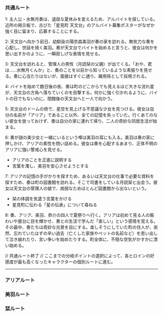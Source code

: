 ### 共通ルート
1:
主人公・水無月奏は、退屈な夏休みを変えるため、アルバイトを探している。近所の掲示板で、古びた「星見町 天文台」のアルバイト募集ポスターがなぜか強く目に留まり、応募することにする。

2:
天文台へ向かう前日、幼馴染の陽奈森美羽が奏の家を訪れる。無気力な奏を心配し、世話を焼く美羽。奏が天文台でバイトを始めると言うと、彼女は何かを思い出すかのように、一瞬寂しげな表情を見せる。

3:
天文台を訪れると、管理人の男性（月読栞の父親）が出てくる。「おや、君は……水無月くんか」と、奏のことを以前から知っているような素振りを見せる。奏に心当たりはないが、面接はすぐに通り、雑用係として採用される。

4:
バイトを始めて数日後の夜、奏は町のどこからでも見えるほど大きな流れ星が、天文台の方角へ落ちていくのを目撃する。何かに強く引かれるように、バイトの日でもないのに、閉館後の天文台へと一人で向かう。

5:
天文台のドームの傍で、星空を見上げる不思議な少女を見つける。彼女は自分の名前が「アリア」であること以外、全ての記憶を失っていた。行くあてのない彼女を放っておけず、奏は自分の家に連れて帰り、二人の奇妙な同居生活が始まる。

6:
奏が謎の美少女と一緒にいるという噂は美羽の耳にも入る。美羽は奏の家に押しかけ、アリアの素性を問い詰める。彼女は奏を心配するあまり、正体不明のアリアに強い警戒心を見せる。
 - アリアのことを正直に説明する
 - 言葉を濁し、美羽を安心させようとする

7:
アリアの記憶の手がかりを探すため、あるいは天文台の仕事で必要な資料を探すため、奏は町の図書館を訪れる。そこで司書をしている月読栞と出会う。彼女は天文台の管理人の娘で、病弱なためほとんど図書館から出ないという。
 - 栞の体調を気遣う言葉をかける
 - 星見町に伝わる「星の伝承」について尋ねる

8:
奏、アリア、美羽、恭介の四人で夏祭りへ行く。アリアは初めて見る人の賑わいや屋台に目を輝かせ、奏との生活で学んだ「楽しい」という感情を覚える。
その最中、奏たちは奇妙な光景を目にする。楽しそうにしていた町の住人が、突然、忘れていたはずの辛い過去（亡くした家族やペットの名前など）を思い出して泣き崩れたり、言い争いを始めたりする。町全体に、不穏な空気がかすかに漂い始める。

// 共通ルート終了
// ここまでの分岐ポイントの選択によって、各ヒロインの好感度が最も高くなったキャラクターの個別ルートに進む。

---

### アリアルート

### 美羽ルート

### 栞ルート
